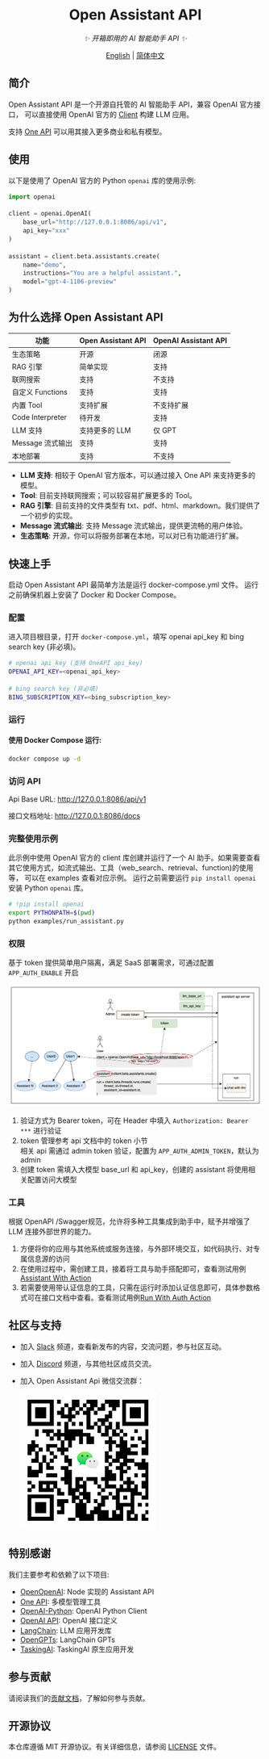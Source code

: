 <div align="center">

# Open Assistant API

_✨ 开箱即用的 AI 智能助手 API ✨_

</div>

<p align="center">
  <a href="./README.md">English</a> |
  <a href="./README_CN.md">简体中文</a>
</p>

## 简介

Open Assistant API 是一个开源自托管的 AI 智能助手 API，兼容 OpenAI 官方接口，
可以直接使用 OpenAI 官方的 [Client](https://github.com/openai/openai-python) 构建 LLM 应用。

支持 [One API](https://github.com/songquanpeng/one-api) 可以用其接入更多商业和私有模型。

## 使用

以下是使用了 OpenAI 官方的 Python `openai` 库的使用示例:

```python
import openai

client = openai.OpenAI(
    base_url="http://127.0.0.1:8086/api/v1",
    api_key="xxx"
)

assistant = client.beta.assistants.create(
    name="demo",
    instructions="You are a helpful assistant.",
    model="gpt-4-1106-preview"
)
```

## 为什么选择 Open Assistant API

| 功能               | Open Assistant API | OpenAI Assistant API |
|------------------|--------------------|----------------------|
| 生态策略             | 开源                 | 闭源                   |
| RAG 引擎           | 简单实现               | 支持                   |
| 联网搜索             | 支持                 | 不支持                  |
| 自定义 Functions    | 支持                 | 支持                   |
| 内置 Tool          | 支持扩展               | 不支持扩展                |
| Code Interpreter | 待开发                | 支持                   |
| LLM 支持           | 支持更多的 LLM          | 仅 GPT                |
| Message 流式输出     | 支持                 | 支持                  |
| 本地部署             | 支持                 | 不支持                  |

- **LLM 支持**: 相较于 OpenAI 官方版本，可以通过接入 One API 来支持更多的模型。
- **Tool**: 目前支持联网搜索；可以较容易扩展更多的 Tool。
- **RAG 引擎**: 目前支持的文件类型有 txt、pdf、html、markdown。我们提供了一个初步的实现。
- **Message 流式输出**: 支持 Message 流式输出，提供更流畅的用户体验。
- **生态策略**: 开源，你可以将服务部署在本地，可以对已有功能进行扩展。

## 快速上手

启动 Open Assistant API 最简单方法是运行 docker-compose.yml 文件。 运行之前确保机器上安装了 Docker 和 Docker Compose。

### 配置

进入项目根目录，打开 `docker-compose.yml`，填写 openai api_key 和 bing search key (非必填)。

```sh
# openai api_key (支持 OneAPI api_key)
OPENAI_API_KEY=<openai_api_key>

# bing search key (非必填)
BING_SUBSCRIPTION_KEY=<bing_subscription_key>
```

### 运行

#### 使用 Docker Compose 运行:

 ```sh
docker compose up -d
 ```

### 访问 API

Api Base URL: http://127.0.0.1:8086/api/v1

接口文档地址: http://127.0.0.1:8086/docs

### 完整使用示例

此示例中使用 OpenAI 官方的 client 库创建并运行了一个 AI 助手。如果需要查看其它使用方式，如流式输出、工具（web_search、retrieval、function)的使用等，
可以在 examples 查看对应示例。
运行之前需要运行 `pip install openai` 安装 Python `openai` 库。

```sh
# !pip install openai
export PYTHONPATH=$(pwd) 
python examples/run_assistant.py 
```

### 权限
基于 token 提供简单用户隔离，满足 SaaS 部署需求，可通过配置 ```APP_AUTH_ENABLE``` 开启

![](docs/imgs/user.png)

1. 验证方式为 Bearer token，可在 Header 中填入 ```Authorization: Bearer ***``` 进行验证
2. token 管理参考 api 文档中的 token 小节  
相关 api 需通过 admin token 验证，配置为 ```APP_AUTH_ADMIN_TOKEN```，默认为 admin
3. 创建 token 需填入大模型 base_url 和 api_key，创建的 assistant 将使用相关配置访问大模型
### 工具
根据 OpenAPI /Swagger规范，允许将多种工具集成到助手中，赋予并增强了LLM 连接外部世界的能力。

1. 方便将你的应用与其他系统或服务连接，与外部环境交互，如代码执行、对专属信息源的访问
2. 在使用过程中，需创建工具，接着将工具与助手搭配即可，查看测试用例[Assistant With Action](tests/tools/assistant_action_test.py)
2. 若需要使用带认证信息的工具，只需在运行时添加认证信息即可，具体参数格式可在接口文档中查看。查看测试用例[Run With Auth Action](tests/tools/run_with_auth_action_test.py)

## 社区与支持

- 加入 [Slack](https://join.slack.com/t/openassistant-qbu7007/shared_invite/zt-29t8j9y12-9og5KZL6GagXTEvbEDf6UQ)
  频道，查看新发布的内容，交流问题，参与社区互动。
- 加入 [Discord](https://discord.gg/VfBruz4B) 频道，与其他社区成员交流。
- 加入 Open Assistant Api 微信交流群：

  ![](docs/imgs/wx.png)

## 特别感谢

我们主要参考和依赖了以下项目:

- [OpenOpenAI](https://github.com/transitive-bullshit/OpenOpenAI): Node 实现的 Assistant API
- [One API](https://github.com/songquanpeng/one-api): 多模型管理工具
- [OpenAI-Python](https://github.com/openai/openai-python): OpenAI Python Client
- [OpenAI API](https://github.com/openai/openai-openapi): OpenAI 接口定义
- [LangChain](https://github.com/langchain-ai/langchain): LLM 应用开发库
- [OpenGPTs](https://github.com/langchain-ai/opengpts): LangChain GPTs
- [TaskingAI](https://github.com/TaskingAI/TaskingAI): TaskingAI 原生应用开发


## 参与贡献

请阅读我们的[贡献文档](./docs/CONTRIBUTING_CN.md)，了解如何参与贡献。

## 开源协议

本仓库遵循 MIT 开源协议。有关详细信息，请参阅 [LICENSE](./LICENSE) 文件。
